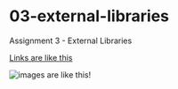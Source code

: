 # 03-external-libraries

 Assignment 3 - External Libraries

 [Links are like this](https://google.com)
 
 ![images are like this!](bkgd.jpg)

